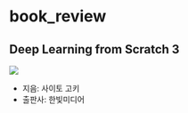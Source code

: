 # book_review
## Deep Learning from Scratch 3
![](https://www.hanbit.co.kr/data/books/B8475831198_l.jpg)
- 지음: 사이토 고키
- 출판사: 한빛미디어
